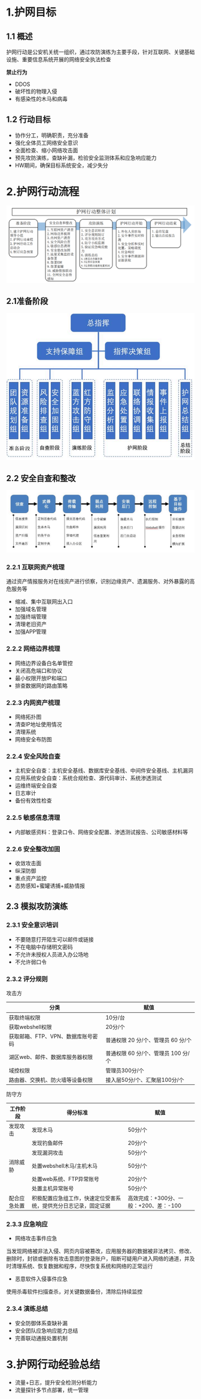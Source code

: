 # 1.护网目标

## 1.1 概述

护网行动是公安机关统一组织，通过攻防演练为主要手段，针对互联网、关键基础设施、重要信息系统开展的网络安全执法检查

**禁止行为**

* DDOS
* 破坏性的物理入侵
* 有感染性的木马和病毒

## 1.2 行动目标

* 协作分工，明确职责，充分准备
* 强化全体员工网络安全意识
* 全面检查、缩小网络攻击面
* 预先攻防演练，查缺补漏，检验安全监测体系和应急响应能力
* HW期间，确保目标系统安全，减少失分

# 2.护网行动流程

![image-20240408143054784](images/image-20240408143054784.png)

## 2.1准备阶段

![image-20240408143200190](images/image-20240408143200190.png)

## 2.2 安全自查和整改

![image-20240408143231244](images/image-20240408143231244.png)

### 2.2.1 互联网资产梳理

通过资产情报服务对在线资产进行侦察，识别边缘资产、遗漏服务、对外暴露的高危服务等

* 缩减、集中互联网出入口
* 加强域名管理
* 加强终端管理
* 清理老旧资产
* 加强APP管理

### 2.2.2 网络边界梳理

* 网络边界设备白名单管控
* 关闭高危端口和协议
* 最小权限开放IP和端口
* 排查数据网的路由策略

### 2.2.3 内网资产梳理

* 网络拓扑图
* 清查IP地址使用情况
* 清理系统
* 网络安全布防图

### 2.2.4 安全风险自查

* 主机安全自查：主机安全基线、数据库安全基线、中间件安全基线、主机漏洞
* 应用系统安全自查：系统合规检查、源代码审计、系统渗透测试
* 运维终端安全自查
* 日志审计
* 备份有效性检查

### 2.2.5 敏感信息清理

* 内部敏感资料：登录口令、网络安全配置、渗透测试报告、公司敏感材料等

### 2.2.6 安全整改加固

* 收敛攻击面
* 纵深防御
* 重点资产监控
* 态势感知+蜜罐诱捕+威胁情报

## 2.3 模拟攻防演练

### 2.3.1 安全意识培训

* 不要随意打开陌生可以邮件或链接
* 不在电脑中存储明文密码
* 不允许未授权人员进入办公场地
* 不允许弱口令

### 2.3.2 评分规则

攻击方

| 分类                               | 赋值                                |
| ---------------------------------- | ----------------------------------- |
| 获取终端权限                       | 10分/台                             |
| 获取webshell权限                   | 20分/个                             |
| 获取邮箱、FTP、VPN、数据库账号密码 | 普通权限 20 分/个、管理员 60 分/个  |
| 湖区web、邮件、数据库服务器权限    | 普通权限 60 分/个、管理员 100 分/个 |
| 域控权限                           | 管理员300分/个                      |
| 路由器、交换机、防火墙等设备权限   | 接入层50分/个、汇聚层100分/个       |

防守方

| 工作阶段     | 得分标准                                                     | 赋值                                   |
| ------------ | ------------------------------------------------------------ | -------------------------------------- |
| 发现攻击     | 发现木马                                                     | 50分/个                                |
|              | 发现钓鱼邮件                                                 | 20分/个                                |
|              | 发现漏洞攻击                                                 | 50分/个                                |
| 消除威胁     | 处置webshell木马/主机木马                                    | 50分/个                                |
|              | 处置web系统、FTP异常账号                                     | 20分/个                                |
|              | 处置主机异常账号                                             | 50分/个                                |
| 配合应急处置 | 积极配置应急组工作，快速定位受害系统，提供充分日志记录，固定证据 | 高效完成：+300分、一般：+200、差：-100 |

### 2.3.3 应急响应

* 网络攻击事件应急

当发现网络被非法入侵、网页内容被篡改，应用服务器的数据被非法拷贝、修改、删除时，封锁或删除有攻击意图的登录账户，阻断可疑用户进入网络的通道，并及时清理系统、恢复数据和程序，尽快恢复系统和网络的正常运行

* 恶意软件入侵事件应急

使用杀毒软件扫描查杀，对关键数据备份，清除后持续监控

### 2.3.4 演练总结

* 安全防御体系查缺补漏
* 安全团队应急响应能力总结
* 完善联动通报处置机制

# 3.护网行动经验总结

* 流量+日志，提升安全检测分析能力
* 流量探针多节点部署，统一管理

